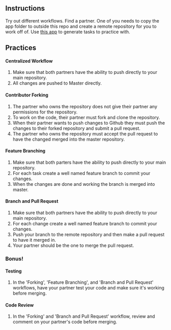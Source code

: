 ## Instructions

Try out different workflows. Find a partner. One of you needs to copy the app folder to outside this repo and create a remote repository for you to work off of. Use [this app](https://random-task-generator.firebaseapp.com) to generate tasks to practice with. 

## Practices

#### Centralized Workflow

1. Make sure that both partners have the ability to push directly to your main repository.
2. All changes are pushed to Master directly.

#### Contributor Forking

1. The partner who owns the repository does not give their partner any permissions for the repository.
2. To work on the code, their partner must fork and clone the repository.
3. When their partner wants to push changes to Github they must push the changes to their forked repository and submit a pull request.
4. The partner who owns the repository must accept the pull request to have the changed merged into the master repository.

#### Feature Branching

1. Make sure that both parters have the ability to push directly to your main repository.
2. For each task create a well named feature branch to commit your changes.
3. When the changes are done and working the branch is merged into master.

#### Branch and Pull Request

1. Make sure that both partners have the ability to push directly to your main repository.
2. For each change create a well named feature branch to commit your changes.
3. Push your branch to the remote repository and then make a pull request to have it merged in.
4. Your partner should be the one to merge the pull request.

### Bonus!

#### Testing

1. In the 'Forking', 'Feature Branching', and 'Branch and Pull Request' workflows, have your partner test your code and make sure it's working before merging.

#### Code Review

1. In the 'Forking' and 'Branch and Pull Request' workflow, review and comment on your partner's code before merging.
